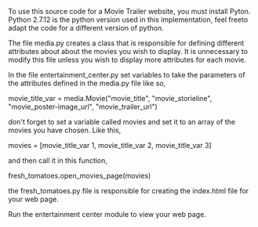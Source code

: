 To use this source code for a Movie Trailer website, you must install Pyton. Python 2.7.12 is the python version used in this implementation, feel freeto adapt the code for a different version of python.


The file media.py creates a class that is responsible for defining different attributes about about the movies you wish to display. It is unnecessary to modify this file unless you wish to display more attributes for each movie.

In the file entertainment_center.py set variables to take the parameters of the attributes defined in the media.py file like so, 

movie_title_var = media.Movie("movie_title",
                                "movie_storieline",
                                "movie_poster-image_url",
                                "movie_trailer_url")

don't forget to set a variable called movies and set it to an array of the movies you have chosen. Like this,

movies = [movie_title_var 1, movie_title_var 2, movie_title_var 3]

and then call it in this function,

fresh_tomatoes.open_movies_page(movies)

the fresh_tomatoes.py file is responsible for creating the index.html file for your web page.

Run the entertainment center module to view your web page.